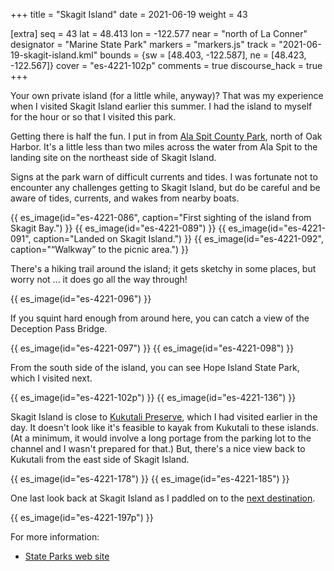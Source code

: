 +++
title = "Skagit Island"
date = 2021-06-19
weight = 43

[extra]
seq = 43
lat = 48.413
lon = -122.577
near = "north of La Conner"
designator = "Marine State Park"
markers = "markers.js"
track = "2021-06-19-skagit-island.kml"
bounds = {sw = [48.403, -122.587], ne = [48.423, -122.567]}
cover = "es-4221-102p"
comments = true
discourse_hack = true
+++

Your own private island (for a little while, anyway)? That was my experience when I visited Skagit Island earlier this summer. I had the island to myself for the hour or so that I visited this park.

<!-- more -->

Getting there is half the fun. I put in from [Ala Spit County Park](https://www.islandcountywa.gov/PublicWorks/Parks/Pages/ala-spit.aspx), north of Oak Harbor. It's a little less than two miles across the water from Ala Spit to the landing site on the northeast side of Skagit Island.

Signs at the park warn of difficult currents and tides. I was fortunate not to encounter any challenges getting to Skagit Island, but do be careful and be aware of tides, currents, and wakes from nearby boats.

{{ es_image(id="es-4221-086", caption="First sighting of the island from Skagit Bay.") }}
{{ es_image(id="es-4221-089") }}
{{ es_image(id="es-4221-091", caption="Landed on Skagit Island.") }}
{{ es_image(id="es-4221-092", caption="“Walkway” to the picnic area.") }}

There's a hiking trail around the island; it gets sketchy in some places, but worry not ... it does go all the way through!

{{ es_image(id="es-4221-096") }}

If you squint hard enough from around here, you can catch a view of the Deception Pass Bridge.

{{ es_image(id="es-4221-097") }}
{{ es_image(id="es-4221-098") }}

From the south side of the island, you can see Hope Island State Park, which I visited next.

{{ es_image(id="es-4221-102p") }}
{{ es_image(id="es-4221-136") }}

Skagit Island is close to [Kukutali Preserve](/kukutali), which I had visited earlier in the day. It doesn't look like it's feasible to kayak from Kukutali to these islands. (At a minimum, it would involve a long portage from the parking lot to the channel and I wasn't prepared for that.) But, there's a nice view back to Kukutali from the east side of Skagit Island.

{{ es_image(id="es-4221-178") }}
{{ es_image(id="es-4221-185") }}

One last look back at Skagit Island as I paddled on to the [next destination](/hope-island-skagit/).

{{ es_image(id="es-4221-197p") }}

For more information:

* [State Parks web site](https://parks.state.wa.us/584/Skagit-Island)
